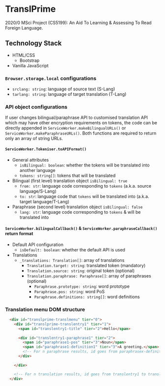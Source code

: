 # TranslPrime

2020/0 MSci Project (CS5199): An Aid To Learning & Assessing To Read Foreign Language.

## Technology Stack

- HTML/CSS
  - Bootstrap
- Vanilla JavaScript

### `Browser.storage.local` configurations

- `srclang: string`: language of source text (S-Lang)
- `tarlang: string`: language of target translation (T-Lang)

### API object configurations

If user changes bilingual/paraphrase API to customised translation API which may have other encryption requirements on tokens, the code can be directly appended in `ServiceWorker.makeBilingualURLs()` or `ServiceWorker.makeParaphraseURLs()`. Both functions are required to return only an array of string URLs.

#### `ServiceWorker.Tokeniser.toAPIFormat()`

- General attributes
  - `isBilingual: boolean`: whether the tokens will be translated into another language
  - `tokens: string[]`: tokens that will be translated
- Bilingual (first level) translation object `isBilingual: true`
  - `from: str`: language code corresponding to `tokens` (a.k.a. source language/S-Lang)
  - `to: str`: language code that `tokens` will be translated into (a.k.a. target language/T-Lang)
- Paraphrase (second level) translation object `isBilingual: false`
  - `lang: str`: language code corresponding to `tokens` & will be translated into

#### `ServiceWorker.bilingualCallback()` & `ServiceWorker.paraphraseCallback()` return format

- Default API configuration
  - `isDefault: boolean`: whether the default API is used
- Translations
  - `_translations: Translation[]`: array of translations
    - `Translation.target: string`: translated token (mandatory)
    - `Translation.source: string`: original token (optional)
    - `Translation.paraphrase: Paraphrase[]`: array of paraphrases (optional)
      - `Paraphrase.prototype: string`: word prototype
      - `Paraphrase.pos: string`: word PoS
      - `Paraphrase.definitions: string[]`: word definitions

### Translation menu DOM structure

```HTML
  <div id="translprime-translmenu" tier="0">
    <div id="translprime-translentry1" tier="1">
      <span id="translentry1-title" tier="2">Hello</span>
      
      <div id="translentry1-paraphrase1" tier="2">
        <span id="paraphrase1-pos" tier="3">Noun</span>
        <span id="paraphrase1-definition1" tier="3">A greeting.</span>
        <!-- For n paraphrase results, id goes from paraphrasex-definition1 to paraphrase-definitionn -->
      </div>
    
    </div>

    <!-- For n translation results, id goes from translentry1 to translentryn -->
  </div>
```
